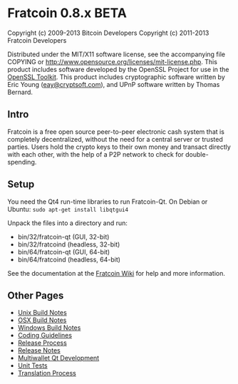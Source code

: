 Fratcoin 0.8.x BETA
====================

Copyright (c) 2009-2013 Bitcoin Developers
Copyright (c) 2011-2013 Fratcoin Developers

Distributed under the MIT/X11 software license, see the accompanying
file COPYING or http://www.opensource.org/licenses/mit-license.php.
This product includes software developed by the OpenSSL Project for use in the [OpenSSL Toolkit](http://www.openssl.org/). This product includes
cryptographic software written by Eric Young ([eay@cryptsoft.com](mailto:eay@cryptsoft.com)), and UPnP software written by Thomas Bernard.


Intro
---------------------
Fratcoin is a free open source peer-to-peer electronic cash system that is
completely decentralized, without the need for a central server or trusted
parties.  Users hold the crypto keys to their own money and transact directly
with each other, with the help of a P2P network to check for double-spending.


Setup
---------------------
You need the Qt4 run-time libraries to run Fratcoin-Qt. On Debian or Ubuntu:
	`sudo apt-get install libqtgui4`

Unpack the files into a directory and run:

- bin/32/fratcoin-qt (GUI, 32-bit)
- bin/32/fratcoind (headless, 32-bit)
- bin/64/fratcoin-qt (GUI, 64-bit)
- bin/64/fratcoind (headless, 64-bit)

See the documentation at the [Fratcoin Wiki](http://fratcoin.info)
for help and more information.


Other Pages
---------------------
- [Unix Build Notes](build-unix.md)
- [OSX Build Notes](build-osx.md)
- [Windows Build Notes](build-msw.md)
- [Coding Guidelines](coding.md)
- [Release Process](release-process.md)
- [Release Notes](release-notes.md)
- [Multiwallet Qt Development](multiwallet-qt.md)
- [Unit Tests](unit-tests.md)
- [Translation Process](translation_process.md)
